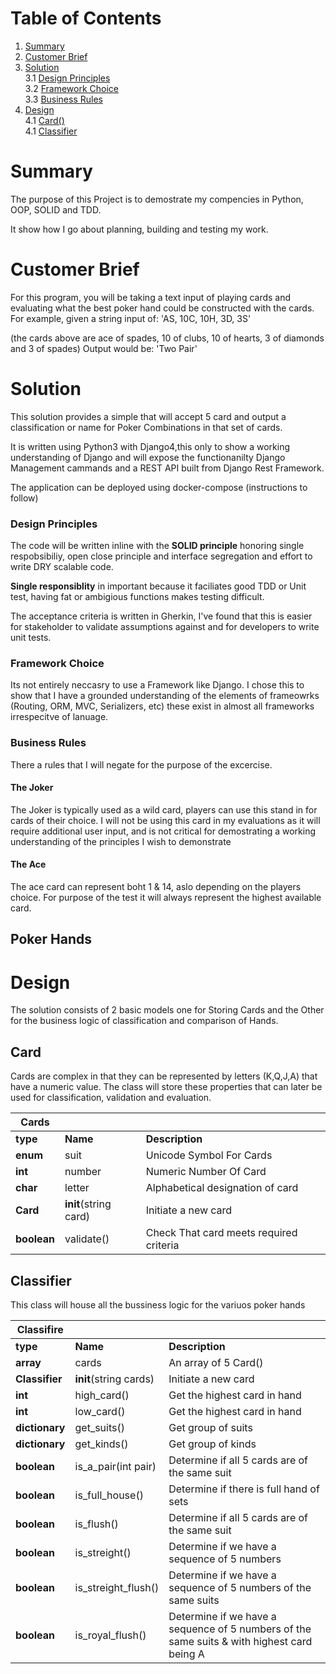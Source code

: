 # Table of Contents  
1. [Summary](#summary)  
2. [Customer Brief](#customer-brief)  
3. [Solution](#solution)  
3.1 [Design Principles](#design-principles)  
3.2 [Framework Choice](#framework-choice)  
3.3 [Business Rules](#business-rules)  
4. [Design](#design)  
4.1 [Card()](#card)  
4.1 [Classifier](#classifire)  

# Summary
The purpose of this Project is to demostrate my compencies in Python, OOP, SOLID and TDD.

It show how I go about planning, building and testing my work. 

# Customer Brief 

For this program, you will be taking a text input of playing cards and evaluating what the best poker
hand could be constructed with the cards.
For example, given a string input of:
'AS, 10C, 10H, 3D, 3S'

(the cards above are ace of spades, 10 of clubs, 10 of hearts, 3 of diamonds and 3 of spades)
Output would be: 'Two Pair'

# Solution 

This solution provides a simple that will accept 5 card and output a classification or name for Poker Combinations in that set of cards. 

It is written using Python3 with Django4,this only to show a working understanding of Django and will expose the functionanilty  Django Management cammands and a REST API built from Django Rest Framework. 

The application can be deployed using docker-compose (instructions to follow)

### Design Principles

The code will be written inline with the **SOLID principle** honoring single respobsibiliy, open close principle and interface segregation and effort to write DRY scalable code. 

**Single responsiblity** in important because it faciliates good TDD or Unit test, having fat or ambigious functions  makes testing difficult. 


The acceptance criteria is written in Gherkin, I've found that this is easier for stakeholder to validate assumptions against and for developers to write unit tests.


### Framework Choice 

Its not entirely neccasry to use a Framework like Django. I chose this to show that I have a grounded understanding of the elements of frameowrks (Routing, ORM, MVC, Serializers, etc) these exist in almost all frameworks irrespecitve of lanuage. 

### Business Rules 

There a rules that I will negate for the purpose of the excercise. 

#### The Joker 
The Joker is typically used as a wild card, players can use this stand in for cards of their choice. I will not be using this card in my evaluations as it will require additional user input, and is not critical for demostrating a working understanding of the principles I wish to demonstrate

#### The Ace 
The ace card can represent boht 1 & 14, aslo depending on the players choice. For purpose of the test it will always represent the highest available card. 

## Poker Hands
[logo]: https://github.com/gminator/poker/raw/main/docs/img/pocker-hands.jpg "Poker Hands"

# Design 
The solution consists of 2 basic models one for Storing Cards and the Other for the business logic of classification and comparison of Hands. 

## Card


Cards are complex in that they can be represented by letters (K,Q,J,A) that have a numeric value. The class will store these properties that can later be used for classification, validation and evaluation. 

|Cards| | |
|-------|-| -|
| **type** | **Name** | **Description** |
| **enum** | suit| Unicode Symbol For Cards|
| **int** | number | Numeric Number Of Card |
| **char** | letter |Alphabetical designation of card |
| **Card** | __init__(string card) | Initiate a new card|
| **boolean** | validate() | Check That card meets required criteria |

## Classifier

This class will house all the bussiness logic for the variuos poker hands 

|Classifire| | |
|-------|-| -|
| **type** | **Name** | **Description** |
| **array** |cards| An array of 5 Card() |
| **Classifier** | __init__(string cards) | Initiate a new card|
| **int** | high_card() | Get the highest card in hand |
| **int** | low_card() | Get the highest card in hand |
| **dictionary** | get_suits() | Get group of suits |
| **dictionary** | get_kinds() | Get group of kinds |
| **boolean** | is_a_pair(int pair) | Determine if all 5 cards are of the same suit |
| **boolean** | is_full_house() | Determine if there is full hand of sets |
| **boolean** | is_flush() | Determine if all 5 cards are of the same suit |
| **boolean** | is_streight() | Determine if we have a sequence of 5 numbers |
| **boolean** | is_streight_flush() | Determine if we have a sequence of 5 numbers of the same suits |
| **boolean** | is_royal_flush() | Determine if we have a sequence of 5 numbers of the same suits & with highest card being A |

